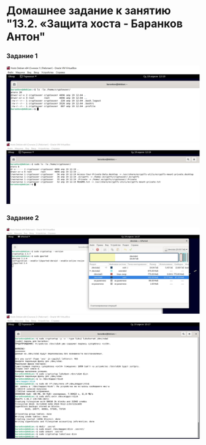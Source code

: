 # Домашнее задание к занятию "13.2. «Защита хоста - Баранков Антон"

### Задание 1
![Скриншот](img/1.1.jpg)
![Скриншот](img/1.2.jpg)

### Задание 2
![Скриншот](img/2.1.jpg)
![Скриншот](img/2.2.jpg)
